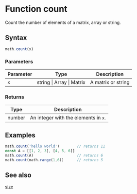 <!-- Note: This file is automatically generated from source code comments. Changes made in this file will be overridden. -->

# Function count

Count the number of elements of a matrix, array or string.


## Syntax

```js
math.count(x)
```

### Parameters

Parameter | Type | Description
--------- | ---- | -----------
`x` | string &#124; Array &#124; Matrix | A matrix or string

### Returns

Type | Description
---- | -----------
number | An integer with the elements in `x`.


## Examples

```js
math.count('hello world')        // returns 11
const A = [[1, 2, 3], [4, 5, 6]]
math.count(A)                    // returns 6
math.count(math.range(1,6))      // returns 5
```


## See also

[size](size.md)
